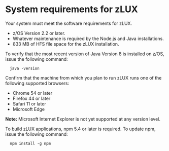 # System requirements for zLUX

Your system must meet the software requirements for zLUX.

* z/OS Version 2.2 or later.
* Whatever maintenance is required by the Node.js and Java installations.
* 833 MB of HFS file space for the zLUX installation.

To verify that the most recent version of Java Version 8 is installed on z/OS, issue the following command:

```text
  java -version
```

Confirm that the machine from which you plan to run zLUX runs one of the following supported browsers:

* Chrome 54 or later
* Firefox 44 or later
* Safari 11 or later
* Microsoft Edge

**Note:** Microsoft Internet Explorer is not yet supported at any version level.

To build zLUX applications, npm 5.4 or later is required. To update npm, issue the following command:

```text
  npm install -g npm
```

